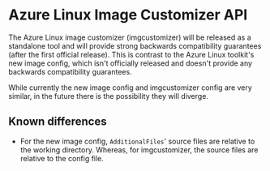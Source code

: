 # Azure Linux Image Customizer API

The Azure Linux image customizer (imgcustomizer) will be released as a standalone tool and
will provide strong backwards compatibility guarantees (after the first official
release).
This is contrast to the Azure Linux toolkit's new image config, which isn't officially
released and doesn't provide any backwards compatibility guarantees.

While currently the new image config and imgcustomizer config are very similar, in the
future there is the possibility they will diverge.

## Known differences

- For the new image config, `AdditionalFiles`' source files are relative to the working
  directory.
  Whereas, for imgcustomizer, the source files are relative to the config file.
